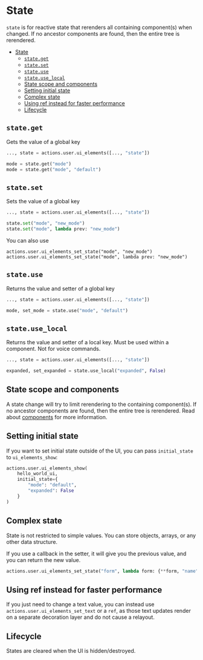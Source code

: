 # State

`state` is for reactive state that rerenders all containing component(s) when changed. If no ancestor components are found, then the entire tree is rerendered.

- [State](#state)
  - [`state.get`](#stateget)
  - [`state.set`](#stateset)
  - [`state.use`](#stateuse)
  - [`state.use_local`](#stateuse_local)
  - [State scope and components](#state-scope-and-components)
  - [Setting initial state](#setting-initial-state)
  - [Complex state](#complex-state)
  - [Using ref instead for faster performance](#using-ref-instead-for-faster-performance)
  - [Lifecycle](#lifecycle)

## `state.get`

Gets the value of a global key

```py
..., state = actions.user.ui_elements([..., "state"])

mode = state.get("mode")
mode = state.get("mode", "default")

```

## `state.set`

Sets the value of a global key

```py
..., state = actions.user.ui_elements([..., "state"])

state.set("mode", "new_mode")
state.set("mode", lambda prev: "new_mode")
```

You can also use
```
actions.user.ui_elements_set_state("mode", "new_mode")
actions.user.ui_elements_set_state("mode", lambda prev: "new_mode")
```


## `state.use`

Returns the value and setter of a global key

```py
..., state = actions.user.ui_elements([..., "state"])

mode, set_mode = state.use("mode", "default")
```

## `state.use_local`

Returns the value and setter of a local key. Must be used within a component. Not for voice commands.

```py
..., state = actions.user.ui_elements([..., "state"])

expanded, set_expanded = state.use_local("expanded", False)
```

## State scope and components
A state change will try to limit rerendering to the containing component(s). If no ancestor components are found, then the entire tree is rerendered.  Read about [components](components.md) for more information.

## Setting initial state
If you want to set initial state outside of the UI, you can pass `initial_state` to `ui_elements_show`:

```py
actions.user.ui_elements_show(
    hello_world_ui,
    initial_state={
        "mode": "default",
        "expanded": False
    }
)
```

## Complex state
State is not restricted to simple values.
You can store objects, arrays, or any other data structure.

If you use a callback in the setter, it will give you the previous value, and you can return the new value.

```py
actions.user.ui_elements_set_state("form", lambda form: {**form, "name": "new_name"})
```

## Using ref instead for faster performance
If you just need to change a text value, you can instead use `actions.user.ui_elements_set_text` or a `ref`, as those text updates render on a separate decoration layer and do not cause a relayout.

## Lifecycle
States are cleared when the UI is hidden/destroyed.